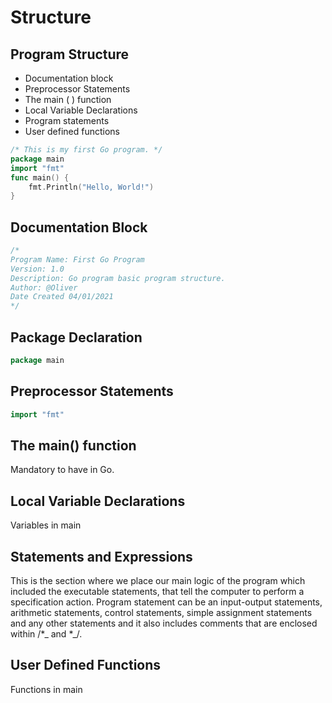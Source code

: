 # Structure

## Program Structure

* Documentation block
* Preprocessor Statements
* The main ( ) function
* Local Variable Declarations
* Program statements
* User defined functions

```go
/* This is my first Go program. */
package main
import "fmt"
func main() {
    fmt.Println("Hello, World!")
}
```

## Documentation Block

```go
/*
Program Name: First Go Program
Version: 1.0
Description: Go program basic program structure.
Author: @Oliver
Date Created 04/01/2021
*/
```

## Package Declaration

```go
package main
```

## Preprocessor Statements

```go
import "fmt"
```

## The main() function

Mandatory to have in Go.

## Local Variable Declarations

Variables in main

## Statements and Expressions

This is the section where we place our main logic of the program which included the executable statements, that tell the computer to perform a specification action. Program statement can be an input-output statements, arithmetic statements, control statements, simple assignment statements and any other statements and it also includes comments that are enclosed within /\*_ and \*_/.

## User Defined Functions

Functions in main

